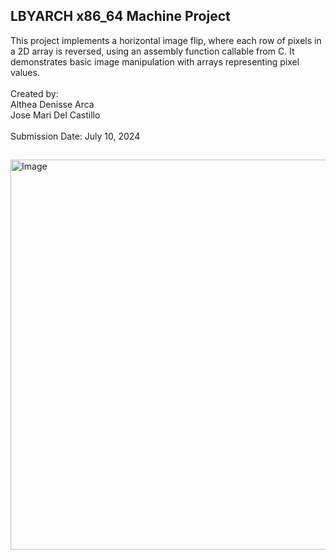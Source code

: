 ## LBYARCH x86_64 Machine Project
This project implements a horizontal image flip, where each row of pixels in a 2D array is reversed, using an assembly function callable from C. It demonstrates basic image manipulation with arrays representing pixel values.<br><br>
Created by:<br> Althea Denisse Arca <br>
Jose Mari Del Castillo<br><br>
Submission Date: July 10, 2024
##
<img width="1795" height="624" alt="Image" src="https://github.com/user-attachments/assets/feff8bed-4f91-4341-93f6-d104e418f329" />
